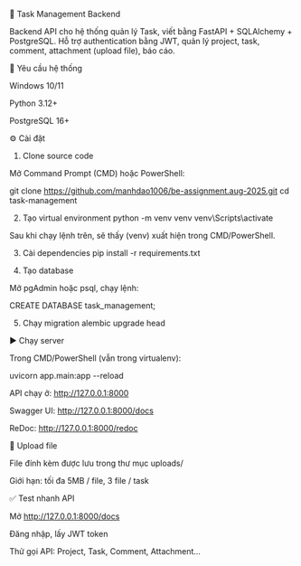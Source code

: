📌 Task Management Backend

Backend API cho hệ thống quản lý Task, viết bằng FastAPI + SQLAlchemy + PostgreSQL.
Hỗ trợ authentication bằng JWT, quản lý project, task, comment, attachment (upload file), báo cáo.

🚀 Yêu cầu hệ thống

Windows 10/11

Python 3.12+

PostgreSQL 16+

⚙️ Cài đặt

1. Clone source code

Mở Command Prompt (CMD) hoặc PowerShell:

git clone https://github.com/manhdao1006/be-assignment.aug-2025.git
cd task-management

2. Tạo virtual environment
   python -m venv venv
   venv\Scripts\activate

Sau khi chạy lệnh trên, sẽ thấy (venv) xuất hiện trong CMD/PowerShell.

3. Cài dependencies
   pip install -r requirements.txt

4. Tạo database

Mở pgAdmin hoặc psql, chạy lệnh:

CREATE DATABASE task_management;

5. Chạy migration
   alembic upgrade head

▶️ Chạy server

Trong CMD/PowerShell (vẫn trong virtualenv):

uvicorn app.main:app --reload

API chạy ở: http://127.0.0.1:8000

Swagger UI: http://127.0.0.1:8000/docs

ReDoc: http://127.0.0.1:8000/redoc

📂 Upload file

File đính kèm được lưu trong thư mục uploads/

Giới hạn: tối đa 5MB / file, 3 file / task

✅ Test nhanh API

Mở http://127.0.0.1:8000/docs

Đăng nhập, lấy JWT token

Thử gọi API: Project, Task, Comment, Attachment…
